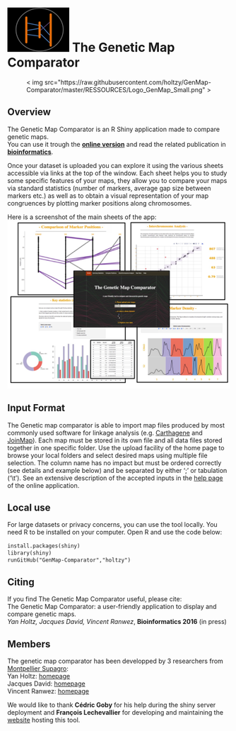 ![fig2](RESSOURCES/Logo_GenMap_Small.png)    The Genetic Map Comparator
===================

<p align="center">
   < img src="https://raw.githubusercontent.com/holtzy/GenMap-Comparator/master/RESSOURCES/Logo_GenMap_Small.png" >
</p>


Overview
--------
The Genetic Map Comparator is an R Shiny application made to compare genetic maps.  
You can use it trough the [**online version**](http://www.agap-sunshine.inra.fr/genmapcomp/) and read the related publication in [**bioinformatics**](https://www.r-graph-gallery.com).  
  
Once your dataset is uploaded you can explore it using the various sheets accessible via links at the top of the window. Each sheet helps you to study some specific features of your maps, they allow you to compare your maps via standard statistics (number of markers, average gap size between markers etc.) as well as to obtain a visual representation of your map congruences by plotting marker positions along chromosomes.  
  
Here is a screenshot of the main sheets of the app:
![fig1](RESSOURCES/Figure1.jpg)


Input Format
--------
The Genetic map comparator is able to import map files produced by most commonly used software for linkage analysis (e.g. [Carthagene](https://www.ncbi.nlm.nih.gov/pubmed/9322047) and [JoinMap](https://www.kyazma.nl/index.php/mc.JoinMap)). Each map must be stored in its own file and all data files stored together in one specific folder. Use the upload facility of the home page to browse your local folders and select desired maps using multiple file selection. The column name has no impact but must be ordered correctly (see details and example below) and be separated by either ‘;’ or tabulation (‘\t’). See an extensive description of the accepted inputs in the [help page](www.agap-sunshine.inra.fr/genmapcomp/) of the online application. 

Local use
--------
For large datasets or privacy concerns, you can use the tool locally.
You need R to be installed on your computer.
Open R and use the code below:
```
install.packages(shiny)
library(shiny)
runGitHub("GenMap-Comparator","holtzy")
```

Citing 
--------
If you find The Genetic Map Comparator useful, please cite:  
The Genetic Map Comparator: a user-friendly application to display and compare genetic maps.  
*Yan Holtz, Jacques David, Vincent Ranwez*, **Bioinformatics 2016** (in press)

Members
--------
The genetic map comparator has been developped by 3 researchers from [Montpellier Supagro](www.supagro.fr/):  
Yan Holtz: [homepage](https://holtzyan.wordpress.com/)  
Jacques David: [homepage](https://www.researchgate.net/profile/Jacques_David4)  
Vincent Ranwez: [homepage](https://sites.google.com/site/ranwez/)  
  
We would like to thank **Cédric Goby** for his help during the shiny server deployment and **François Lechevallier** for developing and maintaining the [website](http://bioweb.supagro.inra.fr/geneticMapComparator/) hosting this tool.  









